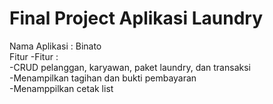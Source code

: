 # Final Project Aplikasi Laundry <br>
Nama Aplikasi : Binato <br>
Fitur -Fitur : <br>
  -CRUD pelanggan, karyawan, paket laundry, dan transaksi <br>
  -Menampilkan tagihan dan bukti pembayaran <br>
  -Menamppilkan cetak list <br>
